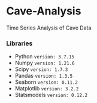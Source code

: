 # Cave-Analysis
Time Series Analysis of Cave Data

### Libraries
- Python      `version: 3.7.15`
- Numpy       `version: 1.21.6`
- Scipy       `version: 1.7.3`
- Pandas      `version: 1.3.5`
- Seaborn     `version: 0.11.2`
- Matplotlib  `version: 3.2.2`
- Statsmodels `version: 0.12.2`

